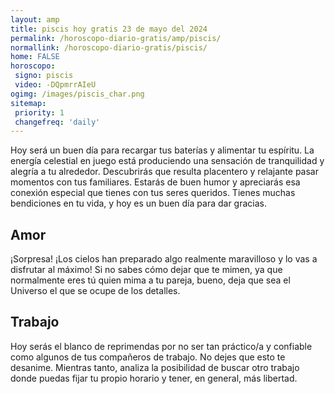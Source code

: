 ```yaml
---
layout: amp
title: piscis hoy gratis 23 de mayo del 2024 
permalink: /horoscopo-diario-gratis/amp/piscis/
normallink: /horoscopo-diario-gratis/piscis/
home: FALSE
horoscopo:
 signo: piscis
 video: -DQpmrrAIeU
ogimg: /images/piscis_char.png
sitemap:
 priority: 1
 changefreq: 'daily'
---
```



Hoy será un buen día para recargar tus baterías y alimentar tu espíritu. La energía celestial en juego está produciendo una sensación de tranquilidad y alegría a tu alrededor. Descubrirás que resulta placentero y relajante pasar momentos con tus familiares. Estarás de buen humor y apreciarás esa conexión especial que tienes con tus seres queridos. Tienes muchas bendiciones en tu vida, y hoy es un buen día para dar gracias.

## Amor

¡Sorpresa! ¡Los cielos han preparado algo realmente maravilloso y lo vas a disfrutar al máximo! Si no sabes cómo dejar que te mimen, ya que normalmente eres tú quien mima a tu pareja, bueno, deja que sea el Universo el que se ocupe de los detalles.

## Trabajo

Hoy serás el blanco de reprimendas por no ser tan práctico/a y confiable como algunos de tus compañeros de trabajo. No dejes que esto te desanime. Mientras tanto, analiza la posibilidad de buscar otro trabajo donde puedas fijar tu propio horario y tener, en general, más libertad.